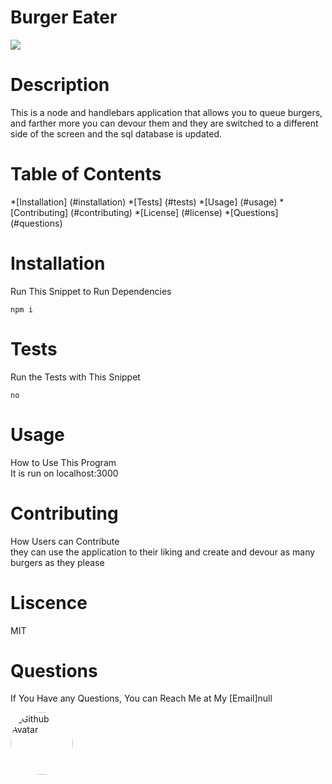 
  # Burger Eater 

  ![](https://img.shields.io/badge/License-MIT-important)

  # Description
  This is a node and handlebars application that allows you to queue burgers, and farther more you can devour them and they are switched to a different side of the screen and the sql database is updated.

  # Table of Contents
  *[Installation] (#installation)
  *[Tests] (#tests)
  *[Usage] (#usage)
  *[Contributing] (#contributing)
  *[License] (#license)
  *[Questions] (#questions)

 # Installation
 Run This Snippet to Run Dependencies 

  ```
  npm i  
  ```

 # Tests
 Run the Tests with This Snippet
 ```
 no 
 ```

 # Usage
 How to Use This Program <br />
 It is run on localhost:3000

 # Contributing
 How Users can Contribute <br />
 they can use the application to their liking and create and devour as many burgers as they please 

 # Liscence <br />
 MIT

# Questions
If You Have any Questions, You can Reach Me at My [Email]null

<img src="https://avatars3.githubusercontent.com/u/57017788?v=4" alt="Github Avatar" style="border-radius:50px" width="100px"/>
